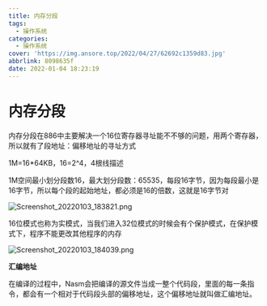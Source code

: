 ```yaml
---
title: 内存分段
tags:
  - 操作系统
categories:
  - 操作系统
cover: 'https://img.ansore.top/2022/04/27/62692c1359d83.jpg'
abbrlink: 8098635f
date: 2022-01-04 18:23:19
---
```



# 内存分段

内存分段在886中主要解决一个16位寄存器寻址能不不够的问题，用两个寄存器，所以就有了段地址：偏移地址的寻址方式

1M=16*64KB，16=2^4，4根线描述

1M空间最小划分段数16，最大划分段数：65535，每段16字节，因为每段最小是16字节，所以每个段的起始地址，都必须是16的倍数，这就是16字节对

![Screenshot_20220103_183821.png](https://img.ansore.top/2022/05/15/6280e458df9aa.png)

16位模式也称为实模式，当我们进入32位模式的时候会有个保护模式，在保护模式下，程序不能更改其他程序的内存

![Screenshot_20220103_184039.png](https://img.ansore.top/2022/05/15/6280e45ea35bb.png)

**汇编地址**

在编译的过程中，Nasm会把编译的源文件当成一整个代码段，里面的每一条指令，都会有一个相对于代码段头部的偏移地址，这个偏移地址就叫做汇编地址。
